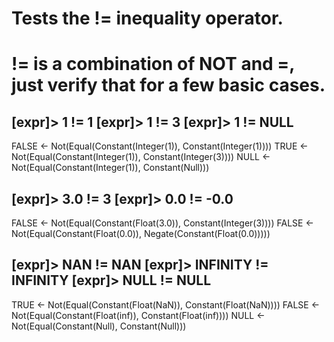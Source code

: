 # Tests the != inequality operator.

# != is a combination of NOT and =, just verify that for a few basic cases.

[expr]> 1 != 1
[expr]> 1 != 3
[expr]> 1 != NULL
---
FALSE ← Not(Equal(Constant(Integer(1)), Constant(Integer(1))))
TRUE ← Not(Equal(Constant(Integer(1)), Constant(Integer(3))))
NULL ← Not(Equal(Constant(Integer(1)), Constant(Null)))

[expr]> 3.0 != 3
[expr]> 0.0 != -0.0
---
FALSE ← Not(Equal(Constant(Float(3.0)), Constant(Integer(3))))
FALSE ← Not(Equal(Constant(Float(0.0)), Negate(Constant(Float(0.0)))))

[expr]> NAN != NAN
[expr]> INFINITY != INFINITY
[expr]> NULL != NULL
---
TRUE ← Not(Equal(Constant(Float(NaN)), Constant(Float(NaN))))
FALSE ← Not(Equal(Constant(Float(inf)), Constant(Float(inf))))
NULL ← Not(Equal(Constant(Null), Constant(Null)))
